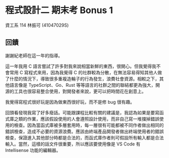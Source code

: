 # 程式設計二 期末考 Bonus 1

資工系 114 林振可 (41047029S)

## 回饋

謝謝紀老師在這一年的指導。

這一年我用 C 語言嘗試了許多對我來說相當新鮮的東西，很開心。但我覺得我不會常用 C 寫程式來用，因為我覺得 C 的社群較為分散，在無法容易得知其他人做了什麼的情況下，導致很多重複造輪子的行為發生，浪費社會資源。相較之下，其他語言像是 TypeScript、Go、Rust 等等語言的社群之間的聯結都更為強大，開源的工具也很容易整合使用，對開發者來說，更可以把時間花在創意上。

我覺得寫程式很好玩是因為做東西很好玩，而不是修 bug 很有趣。

回頭看發現我寫了好多廢話。可能跟課程比較有關的建議是，我認為如果是要寫函式庫之類的作業，應該假設使用的人會遵照設計使用，而非自己寫一堆擋掉錯誤使用的檢查。因為當函式庫被多層套用時，每一層很有可能都被不同作者做出相同的錯誤檢查，造成不必要的資源浪費。應該由終端產品開發者做出終端使用者的錯誤檢查，保證進入其他部分時都是合法的，而函式庫作者則可假設所有輸入都是合法輸入。當然，這樣的話文件很重要，所以應該要使用像是 VS Code 有 Intellisense 功能的編輯器。
